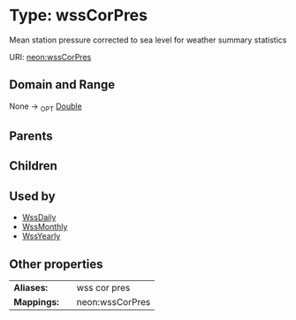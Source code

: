 
# Type: wssCorPres


Mean station pressure corrected to sea level for weather summary statistics

URI: [neon:wssCorPres](https://data.neonscience.org/wssCorPres)


## Domain and Range

None ->  <sub>OPT</sub> [Double](types/Double.md)

## Parents


## Children


## Used by

 * [WssDaily](WssDaily.md)
 * [WssMonthly](WssMonthly.md)
 * [WssYearly](WssYearly.md)

## Other properties

|  |  |  |
| --- | --- | --- |
| **Aliases:** | | wss cor pres |
| **Mappings:** | | neon:wssCorPres |

